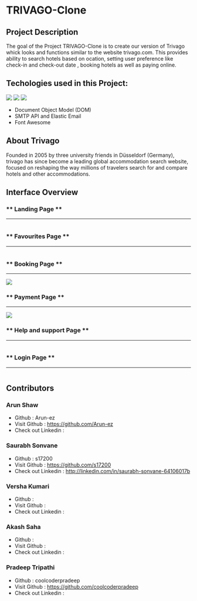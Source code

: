 # **TRIVAGO-Clone**


## **Project Description**

The goal of the Project TRIVAGO-Clone is to create our version of Trivago whick looks and functions similar to the website trivago.com. This provides ability to search hotels based on ocation, setting user preference like check-in and check-out date , booking hotels as well as paying online.

## **Techologies used in this Project:**
<img src="https://img.shields.io/badge/HTML5-E34F26?style=for-the-badge&logo=html5&logoColor=white"/>
<img src="https://img.shields.io/badge/CSS3-1572B6?style=for-the-badge&logo=css3&logoColor=white"/>
<img src="https://img.shields.io/badge/JavaScript-323330?style=for-the-badge&logo=javascript&logoColor=F7DF1E"/>

* Document Object Model (DOM)
* SMTP API and Elastic Email
* Font Awesome

## About Trivago

Founded in 2005 by three university friends in Düsseldorf (Germany), trivago has since become a leading global accommodation search website, focused on reshaping the way millions of travelers search for and compare hotels and other accommodations.

## Interface Overview

### ** Landing Page **
<hr>
<img src = "" />
<br>

### ** Favourites Page **
<hr>
<img src = "" />
<br>

### ** Booking Page **
<hr>
<img src = "https://lh3.googleusercontent.com/AEIqHtvgUAQ7o2A4TUHqsoi79hNJ5iyb7ZlLGk29DCagP_76M6DoaT1i0ltQmSnTc-4fmZ9d_yQbFENjyr-N99cGzHDAKe6N6IbzV9bMvj_jwIokmXJpfYFkDBIvd6Qdich_43V-KLWoqx6iiHeK7Au1s-Ag_xzrHEsxVc-uqjHaAqEvlm9rFwJOIxKqttYT1oH_FDdtcofWaNw_aaquanRR_oII993wG8o6BzCeMr31RqZKR2HcEz46uHRqw3t-OnY_BTm3Vmdhrcr2MLPHasw8Vsf9TlYAIFqfEvKrcJTj5WPHEJyyOLXQQNI9EDjDdm1tpMeiLSSGN-ZXyt15di1DgMl49rwBoyYvCZFD5z8rVYXeGZa2peWSOgzcYWWjXR0qsa2ZJ02X6yTLumk9zHaM9wdByNvPIA4VhwckyixnIG3s8PqU-Jm-IIamn_l2XiG4KbaPegKnZsDj_ipnxVYAT-0JdpSQPPO95wPJVFYMV52YjH3tloVUpiOkion4-k84LY9F9UHnCCsxNX-XdF3UjuTEIT9WCCpKpdi-tgl_5VivhX7hASqfeITctgBeNzhIyVN4qvyvw-cY9UJcFhpJ9FEI8J46PfypF8nS_oyhd49BcFPhtni7oe7KZMFDh8Of1S3delJqakuosU2_G5rycP7ffXhs37--jsAUWrvyes21TMgpLxdInfk1BdX-4hqrRJE8IbQTjzxByMF-vVTHQWYg3UNts4fdtTZJR2RN7b-Zfd3azXg73knZNB0Kb2wcvBF51l7ni3ICb4ou05Wd92OyJd_2NMzi2-KpZR8cmD-sU82SzHuK2oIe2jromtz7dfBwhNjiv3XtL1hEjZH8NdtAwAjoJBxIZHgxiyaZfJX17IHAuPeycjTi9bWEoKbMoBgZoQ9NA9bYzV7mlTPVrgcv_qHqsUvJHl0bUplB3DRPVL7E_gP-QjpajMBoo--Un3hTKjEoDKV4Pg=w1873-h934-no?authuser=1" />
<br>

### ** Payment Page **
<hr>
<img src = "https://lh3.googleusercontent.com/c4Brqgvhg2Cwh4qMsuQcJyj8GQRiBTgbbkF6jJHmQF1Z_epDyAp9szJVOYRqZYn0BJCWa0P-8_o94I6tY5v5nkmYED_hauSpvql5RpbOW6jxC90AtiAJ7zcJUUAJfcl5os2xgFKXUrkZ7ykuQWSTCJ506fFU3LKqyj2teo_PEhe0Z3heWFacjj_JAL4Q3tXZe42cYuGtLIH01j9XfVpbpNySpyBJWV3gdwbueSMTAler9qAXouWHbHceNZtrmkTekNciDoPnshWEBCdxdndpW5xZtjZnVTn7_1xUCfn-z_cGiJgDljz6smsI6h7jGASo3HlNAxWzHQhtFIVg-Uhl2YzdS2PyVmXsLPZ7VkWsdzb9gVVho7SgmyobBn-Qr0Nw16w66Fl3BNwDxRX0oq2_NwWHm-vF7JktGwFqUtFx7afBqDy3R_qfFJYnQ3-l5PAqPJyj8yYtDruz-PUFALqMctMYd9myg2UVfXL48Zndi7-Nhf2i3tIUvs3D8mxocjb-8zqKQTFCWKIICcq8eBB7X45zK5g_LYqsnjD_EZxeozyMqUemZwJOB9wVFALtmC25cgXYtfyUFAWT75iZ1qJbSDuMZjdQ99CKmUkwDt8AfkJ_6zOr3fzX7WwcTW_B44MrCuOESQzkfUZnft3InZX_Xo1q3qdPY42H0rdEYwurlJwmv7zj_SIV2xkj2E_VLYQwt196nFKsO7cRHQZiR60mB-7K9AEh7KAtSSQ2jLlria_cEYlio4e2n5826VPeePBL2Q_dSy1ZmfGHkEkVilp8UI3qOBZ-fbwCqwBa8DqpKP14zFB7N_x6cQXjFWvZymeRSDhnYaLj0JsLnUJQluncvwnX7wDSsijg3KTJExcooauFMHltmWaAlgcVUxfm6Nav72hquTHBjFKrT6PUfk69zJbtEzJj1bQNY3ZXbs58vZeYSc5qi59zIYiUXAcoO5sWH5PV2im6g6XMbMBimw=w1873-h930-no?authuser=1" />
<br>

### ** Help and support Page **
<hr>
<img src = "" />
<br>

### ** Login Page **
<hr>
<img src = "" />
<br>

## Contributors

### Arun Shaw
- Github : Arun-ez
- Visit Github : https://github.com/Arun-ez
- Check out Linkedin : 


### Saurabh Sonvane
- Github : s17200
- Visit Github : https://github.com/s17200
- Check out Linkedin : http://linkedin.com/in/saurabh-sonvane-64106017b

### Versha Kumari
- Github : 
- Visit Github : 
- Check out Linkedin : 

### Akash Saha
- Github :
- Visit Github : 
- Check out Linkedin : 

### Pradeep Tripathi
- Github : coolcoderpradeep
- Visit Github : https://github.com/coolcoderpradeep
- Check out Linkedin : 



